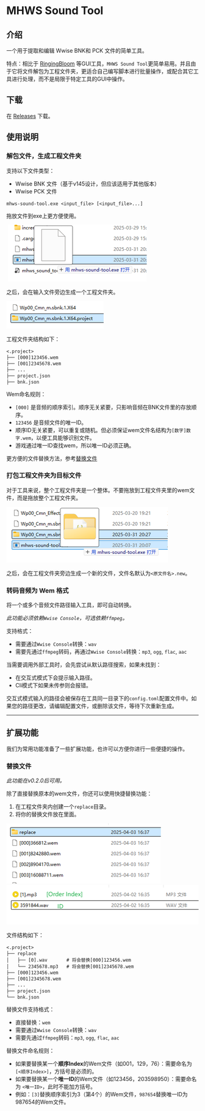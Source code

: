 # MHWS Sound Tool

## 介绍

一个用于提取和编辑 Wwise BNK和 PCK 文件的简单工具。

特点：相比于 [RingingBloom](https://github.com/Silvris/RingingBloom) 等GUI工具，`MHWS Sound Tool`更简单易用。并且由于它将文件解包为工程文件夹，更适合自己编写脚本进行批量操作，或配合其它工具进行处理，而不是局限于特定工具的GUI中操作。

## 下载

在 [Releases](https://github.com/eigeen/mhws-sound-tool/releases) 下载。

## 使用说明

### 解包文件，生成工程文件夹

支持以下文件类型：
- Wwise BNK 文件（基于v145设计，但应该适用于其他版本）
- Wwise PCK 文件

```
mhws-sound-tool.exe <input_file> [<input_file>...]
```

拖放文件到exe上更方便使用。

![Drag and drop files](img/drag-and-drop-file.png)

之后，会在输入文件旁边生成一个工程文件夹。

![generated project folder](img/generated-project-folder.png)

工程文件夹结构如下：
```
<.project>
├── [000]123456.wem
├── [001]2345678.wem
├── ...
├── project.json
├── bnk.json
```

Wem命名规则：
- `[000]` 是音频的顺序索引。顺序无关紧要，只影响音频在BNK文件里的存放顺序。
- `123456` 是音频文件的唯一ID。
- 顺序ID无关紧要，可以重复或随机。但必须保证wem文件名结构为`[数字]数字.wem`，以便工具能够识别文件。
- 游戏通过唯一ID查找wem，所以唯一ID必须正确。

更方便的文件替换方法，参考[替换文件](#替换文件)

### 打包工程文件夹为目标文件

对于工具来说，整个工程文件夹是一个整体。不要拖放到工程文件夹里的wem文件，而是拖放整个工程文件夹。

![Drag and drop project folder](img/drag-and-drop-project-folder.png)

之后，会在工程文件夹旁边生成一个新的文件，文件名默认为`<原文件名>.new`。

### 转码音频为 Wem 格式

将一个或多个音频文件路径输入工具，即可自动转换。

*此功能必须依赖`Wwise Console`，可选依赖`ffmpeg`。*

支持格式：
- 需要通过`Wwise Console`转换：`wav`
- 需要先通过`ffmpeg`转码，再通过`Wwise Console`转换：`mp3`, `ogg`, `flac`, `aac`

当需要调用外部工具时，会先尝试从默认路径搜索，如果未找到：
- 在交互式模式下会提示输入路径。
- Cli模式下如果未传参则会报错。

交互式模式输入的路径会被保存在工具同一目录下的`config.toml`配置文件中。如果您的路径更改，请编辑配置文件，或删除该文件，等待下次重新生成。

---

## 扩展功能

我们为常用功能准备了一些扩展功能，也许可以方便你进行一些便捷的操作。

### 替换文件

*此功能在v0.2.0后可用。*

除了直接替换原本的wem文件，你还可以使用快捷替换功能：

1. 在工程文件夹内创建一个`replace`目录。
2. 将你的替换文件放在里面。

![Replace directory](img/replace-dir.png)
![Replace files](img/replace-dir-in.png)

文件结构如下：
```
<.project>
├── replace
│   ├── [0].wav       # 将会替换[000]123456.wem
│   └── 2345678.mp3   # 将会替换[001]2345678.wem
├── [000]123456.wem
├── [001]2345678.wem
├── ...
├── project.json
└── bnk.json
```

替换文件支持格式：
- 直接替换：`wem`
- 需要通过`Wwise Console`转换：`wav`
- 需要先通过`ffmpeg`转码：`mp3`, `ogg`, `flac`, `aac`

替换文件命名规则：
- 如果要替换某一个**顺序Index**的Wem文件（如001，129，76）：需要命名为 `[<顺序Index>]`，方括号是必须的。
- 如果要替换某一个**唯一ID**的Wem文件（如123456，203598950）：需要命名为 `<唯一ID>`，此时不能加方括号。
- 例如：`[3]`替换顺序索引为3（第4个）的Wem文件，`987654`替换唯一ID为987654的Wem文件。
